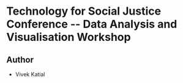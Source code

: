# Technology for Social Justice Conference -- Data Analysis and Visualisation Workshop

## Author
- Vivek Katial
